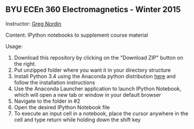 BYU ECEn 360 Electromagnetics - Winter 2015
-----------

Instructor: [Greg Nordin](http://www.ee.byu.edu/faculty/nordin/)

Content: IPython notebooks to supplement course material

Usage:

1. Download this repository by clicking on the "Download ZIP" button on the right.
2. Put unzipped folder where you want it in your directory structure
3. Install Python 3.4 using the Anaconda python distribution [here](http://continuum.io/downloads#py34) and follow the installation instructions
4. Use the Anaconda Launcher application to launch IPython Notebook, which will open a new tab or window in your default browser
5. Navigate to the folder in #2
6. Open the desired IPython Notebook file
7. To execute an input cell in a notebook, place the cursor anywhere in the cell and type return while holding down the shift key

